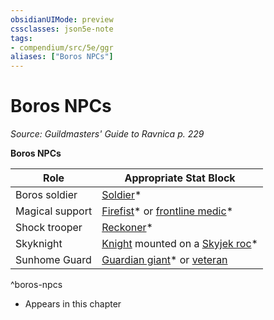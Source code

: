 ```yaml
---
obsidianUIMode: preview
cssclasses: json5e-note
tags:
- compendium/src/5e/ggr
aliases: ["Boros NPCs"]
---
```

# Boros NPCs
*Source: Guildmasters' Guide to Ravnica p. 229* 

**Boros NPCs**

| Role | Appropriate Stat Block |
|------|------------------------|
| Boros soldier | [Soldier](/Systems/5e/bestiary/humanoid/soldier-ggr.md)* |
| Magical support | [Firefist](/Systems/5e/bestiary/humanoid/firefist-ggr.md)* or [frontline medic](/Systems/5e/bestiary/humanoid/frontline-medic-ggr.md)* |
| Shock trooper | [Reckoner](/Systems/5e/bestiary/humanoid/reckoner-ggr.md)* |
| Skyknight | [Knight](/Systems/5e/bestiary/humanoid/knight.md) mounted on a [Skyjek roc](/Systems/5e/bestiary/monstrosity/skyjek-roc-ggr.md)* |
| Sunhome Guard | [Guardian giant](/Systems/5e/bestiary/giant/guardian-giant-ggr.md)* or [veteran](/Systems/5e/bestiary/humanoid/veteran.md) |
^boros-npcs

* Appears in this chapter